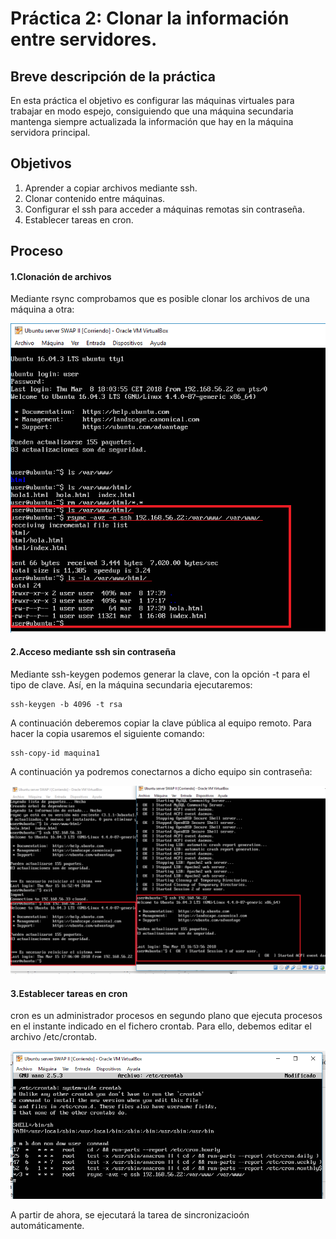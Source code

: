 # Práctica 2: Clonar la información entre servidores.
## Breve descripción de la práctica

En esta práctica el objetivo es configurar las máquinas virtuales para trabajar en modo
espejo, consiguiendo que una máquina secundaria mantenga siempre actualizada la
información que hay en la máquina servidora principal.

## Objetivos
1. Aprender a copiar archivos mediante ssh.
2. Clonar contenido entre máquinas.
3. Configurar el ssh para acceder a máquinas remotas sin contraseña.
4. Establecer tareas en cron.

## Proceso

#### 1.Clonación de archivos
Mediante rsync comprobamos que es posible clonar los archivos de una máquina a otra:

![clonación](./Images/CLONACION.PNG)

#### 2.Acceso mediante ssh sin contraseña

Mediante ssh-keygen podemos generar la clave, con la opción -t para el tipo de clave.
Así, en la máquina secundaria ejecutaremos:
```
ssh-keygen -b 4096 -t rsa
```
A continuación deberemos copiar la clave pública al equipo remoto. Para hacer la copia usaremos el siguiente comando:
```
ssh-copy-id maquina1
```
A continuación ya podremos conectarnos a dicho equipo sin contraseña:

![clonación](./Images/SSHSINPASS.PNG)

#### 3.Establecer tareas en cron
cron es un administrador procesos en segundo plano que ejecuta procesos en el instante indicado en el fichero crontab.
Para ello, debemos editar el archivo /etc/crontab.

![crontab](./Images/CRONTAB.PNG)

A partir de ahora, se ejecutará la tarea de sincronizacioón automáticamente.
